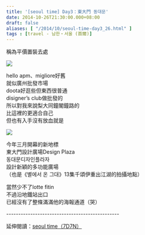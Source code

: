 ```yaml
---
title: '[seoul time] Day3：東大門 동대문'
date: 2014-10-26T21:30:00.000+08:00
draft: false
aliases: [ "/2014/10/seoul-time-day3_26.html" ]
tags : [travel - 남한・서울 (首爾)]
---
```


稱為平價置裝去處  

![](/images/seoul3g.jpg)

hello apm、migliore好舊  
就似廣州批發市場  
doota好逛些但東西很普通  
disigner’s club做批發的  
所以對我來說梨大同鐘閣鐘路的  
比這裡的更適合自己  
但也有入手沒有放血就是  

![](/images/seoul3g1.jpg)

今年三月開幕的新地標  
東大門設計廣場Design Plaza  
동대문디자인플라자  
設計新穎的多功能廣場  
（也是《별에서 온 그대》13集千頌伊重出江湖的拍攝地點）  

當然少不了lotte fitin  
不過沿地鐵站出口  
已經沒有了整條滿滿他的海報通道（哭）  
  
\-----------------------------------------------  
  
延伸閱讀：[seoul time（7D7N）](https://hidie.net/seoul7d7n/)

